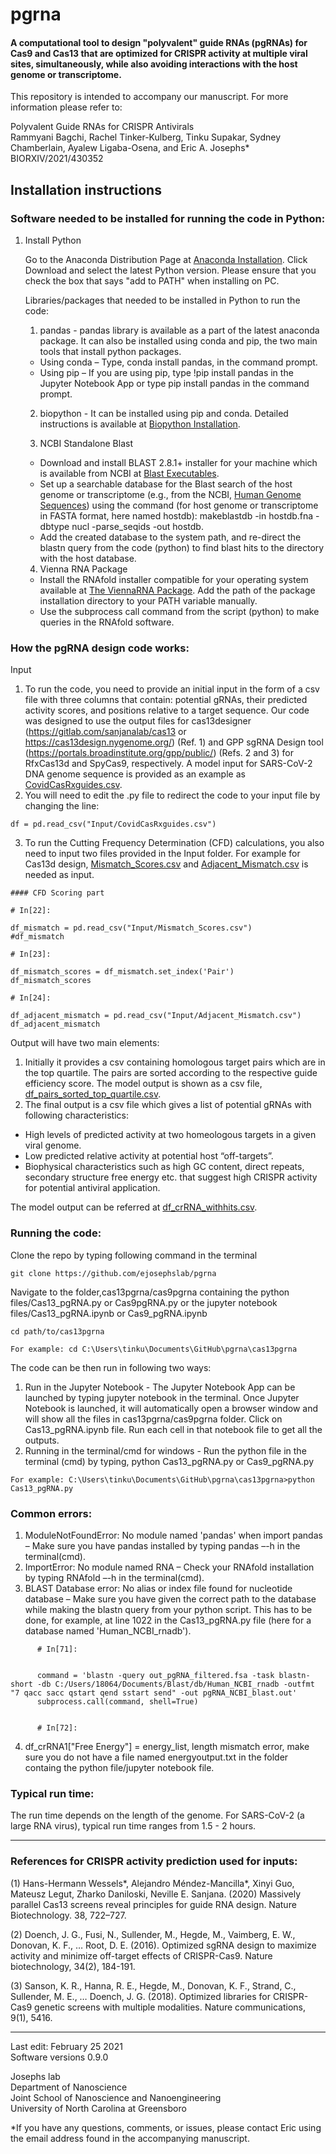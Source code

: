 # pgrna




#### A computational tool to design "polyvalent" guide RNAs (pgRNAs) for Cas9 and Cas13 that are optimized for CRISPR activity at multiple viral sites, simultaneously, while also avoiding interactions with the host genome or transcriptome.

This repository is intended to accompany our manuscript. For more information please refer to:

Polyvalent Guide RNAs for CRISPR Antivirals  
Rammyani Bagchi, Rachel Tinker-Kulberg, Tinku Supakar, Sydney Chamberlain, Ayalew Ligaba-Osena, and Eric A. Josephs*  
BIORXIV/2021/430352

## Installation instructions

### Software needed to be installed for running the code in Python:

1) Install Python 
      
      Go to the Anaconda Distribution Page at [Anaconda Installation](https://www.anaconda.com/products/individual). Click Download and select the latest Python version. Please ensure that you check the box that says "add to PATH" when installing on PC.

      Libraries/packages that needed to be installed in Python to run the code:
      
      1) pandas - pandas library is available as a part of the latest anaconda package. It can also be installed using conda and pip, the two main tools that install python packages.
      - Using conda – Type, conda install pandas, in the command prompt.
      - Using pip – If you are using pip, type !pip install pandas in the Jupyter Notebook App or type pip install pandas in the command prompt.
      2) biopython - It can be installed using pip and conda. Detailed instructions is available at [Biopython Installation](https://biopython.org/wiki/Packages).

      3) NCBI Standalone Blast
      - Download and install BLAST 2.8.1+ installer for your machine which is available from NCBI at [Blast Executables](https://ftp.ncbi.nlm.nih.gov/blast/executables/blast+/LATEST/).
      - Set up a searchable database for the Blast search of the host genome or transcriptome (e.g., from the NCBI, [Human Genome Sequences](https://www.ncbi.nlm.nih.gov/genome/guide/human/)) using the command (for host genome or transcriptome in FASTA format, here named hostdb): makeblastdb -in hostdb.fna -dbtype nucl -parse_seqids  -out hostdb. 
      - Add the created database to the system path, and re-direct the blastn query from the code (python) to find blast hits to the directory with the host database.


     4) Vienna RNA Package
      - Install the RNAfold installer compatible for your operating system available at [The ViennaRNA Package](https://www.tbi.univie.ac.at/RNA/). Add the path of the package installation directory to your PATH variable manually.
      - Use the subprocess call command from the script (python) to make queries in the RNAfold software.

### How the pgRNA design code works:

Input
1) To run the code, you need to provide an initial input in the form of a csv file with three columns that contain: potential gRNAs, their predicted activity scores, and positions relative to a target sequence. Our code was designed to use the output files for cas13designer (https://gitlab.com/sanjanalab/cas13 or https://cas13design.nygenome.org/) (Ref. 1) and GPP sgRNA Design tool (https://portals.broadinstitute.org/gpp/public/) (Refs. 2 and 3) for RfxCas13d and SpyCas9, respectively. A model input for SARS-CoV-2 DNA genome sequence is provided as an example as [CovidCasRxguides.csv](https://github.com/ejosephslab/pgrna/blob/main/cas13pgrna/Input/CovidCasRxguides.csv).
2) You will need to edit the .py file to redirect the code to your input file by changing the line:
```
df = pd.read_csv("Input/CovidCasRxguides.csv")
```
3) To run the Cutting Frequency Determination (CFD) calculations, you also need to input two files provided in the Input folder. For example for Cas13d design, [Mismatch_Scores.csv](https://github.com/ejosephslab/pgrna/blob/main/cas13pgrna/Input/Mismatch_Scores.csv) and [Adjacent_Mismatch.csv](https://github.com/ejosephslab/pgrna/blob/main/cas13pgrna/Input/Adjacent_Mismatch.csv) is needed as input. 
```
#### CFD Scoring part

# In[22]:

df_mismatch = pd.read_csv("Input/Mismatch_Scores.csv")
#df_mismatch

# In[23]:

df_mismatch_scores = df_mismatch.set_index('Pair')
df_mismatch_scores

# In[24]:

df_adjacent_mismatch = pd.read_csv("Input/Adjacent_Mismatch.csv")
df_adjacent_mismatch
```
Output will have two main elements:

1) Initially it provides a csv containing homologous target pairs which are in the top quartile. The pairs are sorted according to the respective guide efficiency score. The model output is shown as a csv file, [df_pairs_sorted_top_quartile.csv](https://github.com/ejosephslab/pgrna/blob/main/cas13pgrna/Output/df_pairs_sorted_top_quartile.csv). 
2) The final output is a csv file which gives a list of potential gRNAs with following characteristics:
- High levels of predicted activity at two homeologous targets in a given viral genome.
- Low predicted relative activity at potential host “off-targets”.
- Biophysical characteristics such as high GC content, direct repeats, secondary structure free energy etc. that suggest high CRISPR activity for potential antiviral application.

The model output can be referred at [df_crRNA_withhits.csv](https://github.com/ejosephslab/pgrna/blob/main/cas13pgrna/Output/df_crRNA_withhits.csv).

### Running the code:

Clone the repo by typing following command in the terminal
```
git clone https://github.com/ejosephslab/pgrna

```
Navigate to the folder,cas13pgrna/cas9pgrna containing the python files/Cas13_pgRNA.py or Cas9pgRNA.py or the jupyter notebook files/Cas13_pgRNA.ipynb or Cas9_pgRNA.ipynb
```
cd path/to/cas13pgrna

For example: cd C:\Users\tinku\Documents\GitHub\pgrna\cas13pgrna
```

The code can be then run in following two ways:
1) Run in the Jupyter Notebook - The Jupyter Notebook App can be launched by typing jupyter notebook in the terminal. Once Jupyter Notebook is launched, it will automatically open a browser window and will show all the files in cas13pgrna/cas9pgrna folder. Click on Cas13_pgRNA.ipynb file. Run each cell in that notebook file to get all the outputs.
2) Running in the terminal/cmd for windows - Run the python file in the terminal (cmd) by typing, python Cas13_pgRNA.py or Cas9_pgRNA.py

```
For example: C:\Users\tinku\Documents\GitHub\pgrna\cas13pgrna>python Cas13_pgRNA.py
```
### Common errors:

1) ModuleNotFoundError: No module named 'pandas' when import pandas – Make sure you have pandas installed by typing pandas –-h in the terminal(cmd).
2) ImportError: No module named RNA – Check your RNAfold installation by typing RNAfold –-h in the terminal(cmd).
3) BLAST Database error: No alias or index file found for nucleotide database – Make sure you have given the correct path to the database while making the blastn query from your python script. This has to be done, for example, at line 1022 in the Cas13_pgRNA.py file (here for a database named 'Human_NCBI_rnadb').
```
      # In[71]:


      command = 'blastn -query out_pgRNA_filtered.fsa -task blastn-short -db C:/Users/18064/Documents/Blast/db/Human_NCBI_rnadb -outfmt "7 qacc sacc qstart qend sstart send" -out pgRNA_NCBI_blast.out'
      subprocess.call(command, shell=True)


      # In[72]:
```
      
4) df_crRNA1["Free Energy"] = energy_list, length mismatch error, make sure you do not have a file named energyoutput.txt in the folder containg the python file/jupyter notebook file.

### Typical run time:

The run time depends on the length of the genome. For SARS-CoV-2 (a large RNA virus), typical run time ranges from 1.5 - 2 hours.

---------------------------------------
### References for CRISPR activity prediction used for inputs:

(1) Hans-Hermann Wessels*, Alejandro Méndez-Mancilla*, Xinyi Guo, Mateusz Legut, Zharko Daniloski, Neville E. Sanjana. (2020)
Massively parallel Cas13 screens reveal principles for guide RNA design. Nature Biotechnology. 38, 722–727.

(2) Doench, J. G., Fusi, N., Sullender, M., Hegde, M., Vaimberg, E. W., Donovan, K. F., … Root, D. E. (2016). Optimized sgRNA design to maximize activity and minimize off-target effects of CRISPR-Cas9. Nature biotechnology, 34(2), 184-191.

(3) Sanson, K. R., Hanna, R. E., Hegde, M., Donovan, K. F., Strand, C., Sullender, M. E., … Doench, J. G. (2018). Optimized libraries for CRISPR-Cas9 genetic screens with multiple modalities. Nature communications, 9(1), 5416.

---------------------------------------
 Last edit: February 25 2021  
 Software versions 0.9.0  
 
 Josephs lab  
 Department of Nanoscience  
 Joint School of Nanoscience and Nanoengineering  
 University of North Carolina at Greensboro
 
 *If you have any questions, comments, or issues, please contact Eric using the email address found in the accompanying manuscript.
